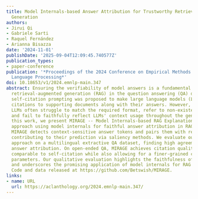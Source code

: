 ```yaml
---
title: Model Internals-based Answer Attribution for Trustworthy Retrieval-Augmented
  Generation
authors:
- Jirui Qi
- Gabriele Sarti
- Raquel Fernández
- Arianna Bisazza
date: '2024-11-01'
publishDate: '2025-09-04T12:09:45.740577Z'
publication_types:
- paper-conference
publication: '*Proceedings of the 2024 Conference on Empirical Methods in Natural
  Language Processing*'
doi: 10.18653/v1/2024.emnlp-main.347
abstract: Ensuring the verifiability of model answers is a fundamental challenge for
  retrieval-augmented generation (RAG) in the question answering (QA) domain. Recently,
  self-citation prompting was proposed to make large language models (LLMs) generate
  citations to supporting documents along with their answers. However, self-citing
  LLMs often struggle to match the required format, refer to non-existent sources,
  and fail to faithfully reflect LLMs' context usage throughout the generation. In
  this work, we present MIRAGE -- Model Internals-based RAG Explanations -- a plug-and-play
  approach using model internals for faithful answer attribution in RAG applications.
  MIRAGE detects context-sensitive answer tokens and pairs them with retrieved documents
  contributing to their prediction via saliency methods. We evaluate our proposed
  approach on a multilingual extractive QA dataset, finding high agreement with human
  answer attribution. On open-ended QA, MIRAGE achieves citation quality and efficiency
  comparable to self-citation while also allowing for a finer-grained control of attribution
  parameters. Our qualitative evaluation highlights the faithfulness of MIRAGE`s attributions
  and underscores the promising application of model internals for RAG answer attribution.
  Code and data released at https://github.com/Betswish/MIRAGE.
links:
- name: URL
  url: https://aclanthology.org/2024.emnlp-main.347/
---
```

